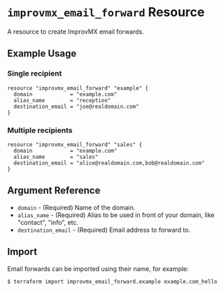 # `improvmx_email_forward` Resource

A resource to create ImprovMX email forwards.

## Example Usage

### Single recipient

```hcl
resource "improvmx_email_forward" "example" {
  domain            = "example.com"
  alias_name        = "reception"
  destination_email = "joe@realdomain.com"
}
```

### Multiple recipients

```hcl
resource "improvmx_email_forward" "sales" {
  domain            = "example.com"
  alias_name        = "sales"
  destination_email = "alice@realdomain.com,bob@realdomain.com"
}
```

## Argument Reference

* `domain` - (Required) Name of the domain.
* `alias_name` - (Required) Alias to be used in front of your domain, like "contact", "info", etc.
* `destination_email` - (Required) Email address to forward to.

## Import

Email forwards can be imported using their name, for example:

```shell
$ terraform import improvmx_email_forward.example example.com_hello
```